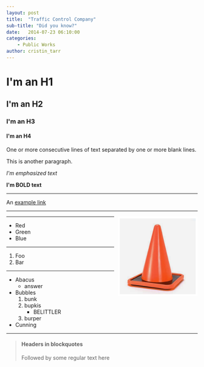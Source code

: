 ```yaml
---
layout: post
title:  "Traffic Control Company"
sub-title: "Did you know?"
date:   2014-07-23 06:10:00
categories: 
    - Public Works 
author: cristin_tarr
---
```


# I'm an H1
## I'm an H2
### I'm an H3
#### I'm an H4

One or more consecutive lines of text separated by one or more blank lines.
 
This is another paragraph.

_I'm emphasized text_

**I'm BOLD text**

---

An [example link](http://url.com/ "Title")

---

<img src="/images/blog/cone.jpg" alt="Traffic Cone" width="200px" height="200px" style="float:right; border: 5px solid white; margin-left: 10px;">

---

* Red
* Green
* Blue

---

1.  Foo
2.  Bar

---

*   Abacus
    * answer
*   Bubbles
    1.  bunk
    2.  bupkis
        * BELITTLER
    3. burper
*   Cunning

---

> #### Headers in blockquotes
> Followed by some regular text here

